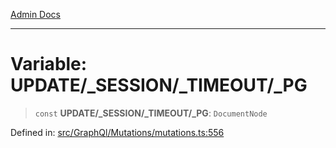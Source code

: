 [Admin Docs](/)

***

# Variable: UPDATE/_SESSION/_TIMEOUT/_PG

> `const` **UPDATE/_SESSION/_TIMEOUT/_PG**: `DocumentNode`

Defined in: [src/GraphQl/Mutations/mutations.ts:556](https://github.com/PalisadoesFoundation/talawa-admin/blob/main/src/GraphQl/Mutations/mutations.ts#L556)
